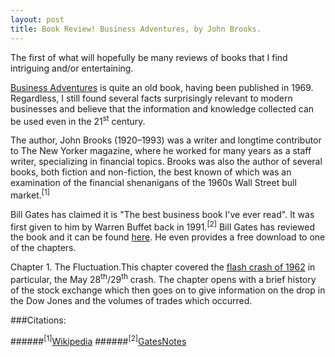 ```yaml
---
layout: post
title: Book Review! Business Adventures, by John Brooks.
---
```


The first of what will hopefully be many reviews of books that I find intriguing and/or entertaining.

[Business Adventures](https://www.goodreads.com/book/show/4191136-business-adventures) is quite an old book, having been published in 1969. Regardless, I still found several facts surprisingly relevant to modern businesses and believe that the information and knowledge collected can be used even in the 21<sup>st</sup> century.

The author, John Brooks (1920–1993) was a writer and longtime contributor to The New Yorker magazine, where he worked for many years as a staff writer, specializing in financial topics. Brooks was also the author of several books, both fiction and non-fiction, the best known of which was an examination of the financial shenanigans of the 1960s Wall Street bull market.<sup>[1]</sup>

Bill Gates has claimed it is "The best business book I've ever read". It was first given to him by Warren Buffet back in 1991.<sup>[2]</sup> Bill Gates has reviewed the book and it can be found [here](http://www.gatesnotes.com/Books/Business-Adventures). He even provides a free download to one of the chapters.

Chapter 1. The Fluctuation.This chapter covered the [flash crash of 1962](https://en.wikipedia.org/wiki/Kennedy_Slide_of_1962) in particular, the May 28<sup>th</sup>/29<sup>th</sup> crash. The chapter opens with a brief history of the stock exchange which then goes on to give information on the drop in the Dow Jones and the volumes of trades which occurred.

###Citations:

######<sup>[1]</sup>[Wikipedia](https://en.wikipedia.org/wiki/John_Brooks_%28writer%29)
######<sup>[2]</sup>[GatesNotes](http://www.gatesnotes.com/Books/Business-Adventures)
